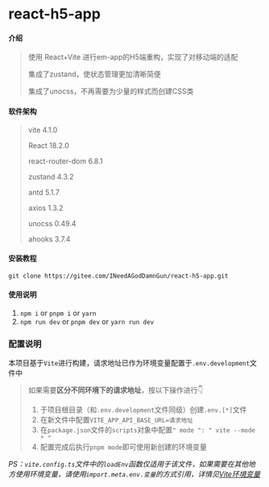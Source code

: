 # react-h5-app

#### 介绍
> 使用 React+Vite 进行em-app的H5端重构，实现了对移动端的适配
> 
> 集成了zustand，使状态管理更加清晰简便
> 
> 集成了unocss，不再需要为少量的样式而创建CSS类

#### 软件架构
> vite 4.1.0
> 
> React 18.2.0
> 
> react-router-dom 6.8.1
> 
> zustand 4.3.2
> 
> antd 5.1.7
> 
> axios 1.3.2
> 
> unocss 0.49.4
> 
> ahooks 3.7.4

#### 安装教程

`git clone https://gitee.com/INeedAGodDamnGun/react-h5-app.git`

#### 使用说明

1.  `npm i` or `pnpm i` or `yarn`
2.  `npm run dev` or `pnpm dev` or `yarn run dev`

### 配置说明
本项目基于`Vite`进行构建，请求地址已作为环境变量配置于`.env.development`文件中

> 如果需要**区分不同环境下的请求地址**，按以下操作进行👇
> 
> 1. 于项目根目录（和`.env.development`文件同级）创建`.env.[*]`文件
> 2. 在新文件中配置`VITE_APP_API_BASE_URL=请求地址`
> 3. 在`package.json`文件的`scripts`对象中配置` " mode ": " vite --mode * " `
> 4. 配置完成后执行`pnpm mode`即可使用新创建的环境变量

 _PS：`vite.config.ts`文件中的`loadEnv`函数仅适用于该文件，如果需要在其他地方使用环境变量，请使用`import.meta.env.变量`的方式引用，详情见[Vite环境变量](https://cn.vitejs.dev/guide/env-and-mode.html)_ 

